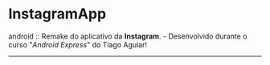 # InstagramApp
android :: Remake do aplicativo da **Instagram**. - Desenvolvido durante o curso "*Android Express*" do Tiago Aguiar!
***

